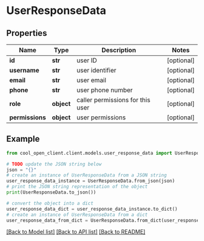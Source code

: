 # UserResponseData


## Properties

Name | Type | Description | Notes
------------ | ------------- | ------------- | -------------
**id** | **str** | user ID | [optional] 
**username** | **str** | user identifier | [optional] 
**email** | **str** | user email | [optional] 
**phone** | **str** | user phone number | [optional] 
**role** | **object** | caller permissions for this user | [optional] 
**permissions** | **object** | user permissions | [optional] 

## Example

```python
from cool_open_client.client.models.user_response_data import UserResponseData

# TODO update the JSON string below
json = "{}"
# create an instance of UserResponseData from a JSON string
user_response_data_instance = UserResponseData.from_json(json)
# print the JSON string representation of the object
print(UserResponseData.to_json())

# convert the object into a dict
user_response_data_dict = user_response_data_instance.to_dict()
# create an instance of UserResponseData from a dict
user_response_data_from_dict = UserResponseData.from_dict(user_response_data_dict)
```
[[Back to Model list]](../README.md#documentation-for-models) [[Back to API list]](../README.md#documentation-for-api-endpoints) [[Back to README]](../README.md)


